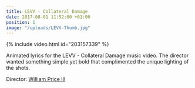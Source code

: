 ```yaml
---
title: LEVV - Collateral Damage
date: 2017-08-01 11:52:00 +01:00
position: 1
image: "/uploads/LEVV-Thumb.jpg"
---
```


{% include video.html id="203157339" %}

Animated lyrics for the LEVV - Collateral Damage music video. The director wanted something simple yet bold that complimented the unique lighting of the shots.

Director: [William Price III](https://vimeo.com/williampriceiii)